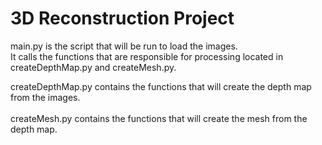# 3D Reconstruction Project

main.py is the script that will be run to load the images. <br/>
It calls the functions that are responsible for processing
located in createDepthMap.py and createMesh.py.

createDepthMap.py contains the functions that will create the depth map from the images. <br/>
<br/>
createMesh.py contains the functions that will create the mesh from the depth map.



